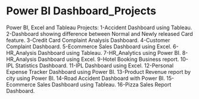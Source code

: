 # Power BI Dashboard_Projects
Power BI, Excel and Tableau Projects:
1-Accident Dashboard using Tableau.
2-Dashboard showing difference between Normal and Newly released Card feature.
3-Credit Card Complaint Analysis Dashboard.
4-Customer Complaint Dashboard.
5-Ecommerce Sales Dashboard using Excel.
6-HR_Analysis Dashboard using Tableau.
7-HR_Analytics using Power BI.
8-HR_Analysis Dashboard using Excel.
9-Hotel Booking Business report.
10-IPL Statistics Dashboard.
11-IPL Dashboard using Excel.
12-Personal Expense Tracker Dashboard using Power BI.
13-Product Revenue report by city using Power BI.
14-Road Accident Dashboard with Power BI.
15-Ecommerce Sales Dashboard using Tableau.
16-Pizza Sales Report Dashboard.

